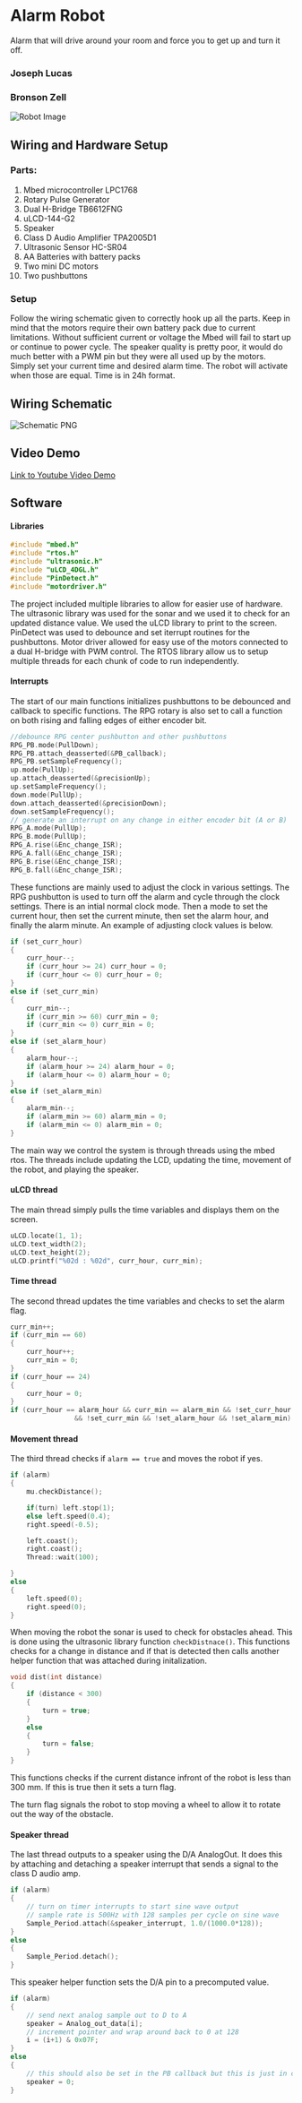 # Alarm Robot
Alarm that will drive around your room and force you to get up and turn it off.

### Joseph Lucas
### Bronson Zell


![Robot Image](Robot.jpg)

## Wiring and Hardware Setup
### Parts:
1. Mbed microcontroller LPC1768
2. Rotary Pulse Generator
3. Dual H-Bridge TB6612FNG
4. uLCD-144-G2
5. Speaker
6. Class D Audio Amplifier TPA2005D1
7. Ultrasonic Sensor HC-SR04
8. AA Batteries with battery packs
9. Two mini DC motors
10. Two pushbuttons

### Setup
Follow the wiring schematic given to correctly hook up all the parts. Keep in mind that the motors require their own battery pack due to current limitations.
Without sufficient current or voltage the Mbed will fail to start up or continue to power cycle. The speaker quality is pretty poor, it would do much better with a PWM pin but they were all used up by the motors.
Simply set your current time and desired alarm time. The robot will activate when those are equal. Time is in 24h format.


## Wiring Schematic
![Schematic PNG](Schematic.png)

## Video Demo
[Link to Youtube Video Demo](https://www.youtube.com/watch?v=_B4wL1TXFJc)

## Software 

#### Libraries

```c++
#include "mbed.h"
#include "rtos.h"
#include "ultrasonic.h"
#include "uLCD_4DGL.h"
#include "PinDetect.h"
#include "motordriver.h"
```
The project included multiple libraries to allow for easier use of hardware.
The ultrasonic library was used for the sonar and we used it to check for an updated distance value.
We used the uLCD library to print to the screen. PinDetect was used to debounce and set iterrupt routines for the pushbuttons.
Motor driver allowed for easy use of the motors connected to a dual H-bridge with PWM control. 
The RTOS library allow us to setup multiple threads for each chunk of code to run independently. 

#### Interrupts

The start of our main functions initializes pushbuttons to be debounced and callback to specific functions.
The RPG rotary is also set to call a function on both rising and falling edges of either encoder bit.

```c++
//debounce RPG center pushbutton and other pushbuttons
RPG_PB.mode(PullDown);
RPG_PB.attach_deasserted(&PB_callback);
RPG_PB.setSampleFrequency();
up.mode(PullUp);
up.attach_deasserted(&precisionUp);
up.setSampleFrequency();
down.mode(PullUp);
down.attach_deasserted(&precisionDown);
down.setSampleFrequency();
// generate an interrupt on any change in either encoder bit (A or B)
RPG_A.mode(PullUp);
RPG_B.mode(PullUp);
RPG_A.rise(&Enc_change_ISR);
RPG_A.fall(&Enc_change_ISR);
RPG_B.rise(&Enc_change_ISR);
RPG_B.fall(&Enc_change_ISR);
```

These functions are mainly used to adjust the clock in various settings.
The RPG pushbutton is used to turn off the alarm and cycle through the clock settings. 
There is an intial normal clock mode. Then a mode to set the current hour, then set the current minute, 
then set the alarm hour, and finally the alarm minute. 
An example of adjusting clock values is below.

```c++
if (set_curr_hour)
{
    curr_hour--;
    if (curr_hour >= 24) curr_hour = 0;
    if (curr_hour <= 0) curr_hour = 0;
}
else if (set_curr_min)
{
    curr_min--;
    if (curr_min >= 60) curr_min = 0;
    if (curr_min <= 0) curr_min = 0;
}
else if (set_alarm_hour)
{
    alarm_hour--;
    if (alarm_hour >= 24) alarm_hour = 0;
    if (alarm_hour <= 0) alarm_hour = 0;
}
else if (set_alarm_min)
{
    alarm_min--;
    if (alarm_min >= 60) alarm_min = 0;
    if (alarm_min <= 0) alarm_min = 0;
}
```

The main way we control the system is through threads using the mbed rtos.
The threads include updating the LCD, updating the time, movement of the robot, and playing the speaker. 

#### uLCD thread

The main thread simply pulls the time variables and displays them on the screen.

```c++
uLCD.locate(1, 1);
uLCD.text_width(2);
uLCD.text_height(2);
uLCD.printf("%02d : %02d", curr_hour, curr_min);
```
#### Time thread

The second thread updates the time variables and checks to set the alarm flag.

```c++
curr_min++;
if (curr_min == 60)
{
    curr_hour++;
    curr_min = 0;
}
if (curr_hour == 24)
{
    curr_hour = 0;
}
if (curr_hour == alarm_hour && curr_min == alarm_min && !set_curr_hour 
                && !set_curr_min && !set_alarm_hour && !set_alarm_min) alarm = true;
```

#### Movement thread

The third thread checks if ```alarm == true``` and moves the robot if yes.

```c++
if (alarm)
{
    mu.checkDistance();

    if(turn) left.stop(1);
    else left.speed(0.4);
    right.speed(-0.5);

    left.coast();
    right.coast();
    Thread::wait(100);

}
else
{
    left.speed(0);
    right.speed(0);
}
```
When moving the robot the sonar is used to check for obstacles ahead.
This is done using the ultrasonic library function ```checkDistnace()```.
This functions checks for a change in distance and if that is detected then calls another helper function that was attached 
during initalization.

```c++
void dist(int distance)
{
    if (distance < 300)
    {
        turn = true;
    }
    else
    {
        turn = false;
    }
}
```

This functions checks if the current distance infront of the robot is less than 300 mm.
If this is true then it sets a turn flag.

The turn flag signals the robot to stop moving a wheel to allow it to rotate out the way of the obstacle.

#### Speaker thread

The last thread outputs to a speaker using the D/A AnalogOut. It does this by attaching and detaching a speaker interrupt that sends a signal 
to the class D audio amp.

```c++
if (alarm)
{
    // turn on timer interrupts to start sine wave output
    // sample rate is 500Hz with 128 samples per cycle on sine wave
    Sample_Period.attach(&speaker_interrupt, 1.0/(1000.0*128));
}
else
{
    Sample_Period.detach();
}
```

This speaker helper function sets the D/A pin to a precomputed value.

```c++
if (alarm)
{
    // send next analog sample out to D to A
    speaker = Analog_out_data[i];
    // increment pointer and wrap around back to 0 at 128
    i = (i+1) & 0x07F;
}
else
{
    // this should also be set in the PB callback but this is just in case I suppose.
    speaker = 0;
}
```




